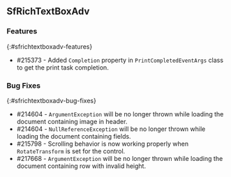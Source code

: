 ## SfRichTextBoxAdv

### Features
{:#sfrichtextboxadv-features}
* \#215373 - Added `Completion` property in `PrintCompletedEventArgs` class to get the print task completion.

### Bug Fixes
{:#sfrichtextboxadv-bug-fixes}
* \#214604 - `ArgumentException` will be no longer thrown while loading the document containing image in header.
* \#214604 - `NullReferenceException` will be no longer thrown while loading the document containing fields.
* \#215798 - Scrolling behavior is now working properly when `RotateTransform` is set for the control.
* \#217668 - `ArgumentException` will be no longer thrown while loading the document containing row with invalid height.